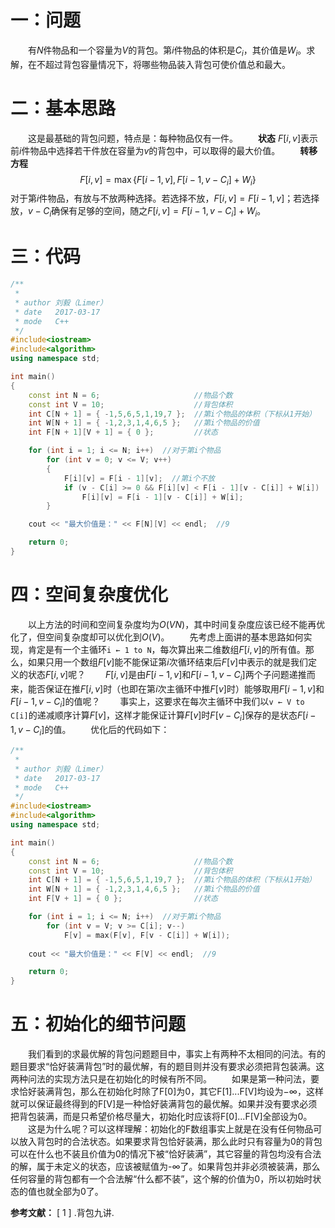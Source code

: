 # 一：问题
&emsp;&emsp;有$N$件物品和一个容量为$V$的背包。第$i$件物品的体积是$C_i$，其价值是$W_i$。求解，在不超过背包容量情况下，将哪些物品装入背包可使价值总和最大。
# 二：基本思路
&emsp;&emsp;这是最基础的背包问题，特点是：每种物品仅有一件。
&emsp;&emsp;**状态** $F[i,v]$表示前$i$件物品中选择若干件放在容量为$v$的背包中，可以取得的最大价值。
&emsp;&emsp;**转移方程** 
$$
F[i,v]=\max \{F[i−1,v],F[i−1,v−C_i]+W_i\}
$$
对于第$i$件物品，有放与不放两种选择。若选择不放，$F[i,v]=F[i−1,v]$；若选择放，$v−C_i$确保有足够的空间，随之$F[i,v]=F[i−1,v−C_i]+W_i$。


<!--more-->


# 三：代码
```c++
/**
 *
 * author 刘毅（Limer）
 * date   2017-03-17
 * mode   C++
 */
#include<iostream>
#include<algorithm>
using namespace std;

int main()
{
	const int N = 6;                     //物品个数
	const int V = 10;                    //背包体积
	int C[N + 1] = { -1,5,6,5,1,19,7 };  //第i个物品的体积（下标从1开始）
	int W[N + 1] = { -1,2,3,1,4,6,5 };   //第i个物品的价值
	int F[N + 1][V + 1] = { 0 };         //状态

	for (int i = 1; i <= N; i++)  //对于第i个物品
		for (int v = 0; v <= V; v++)
		{
			F[i][v] = F[i - 1][v];  //第i个不放
			if (v - C[i] >= 0 && F[i][v] < F[i - 1][v - C[i]] + W[i])  //如果比它大，再放第i个
				F[i][v] = F[i - 1][v - C[i]] + W[i];
		}

	cout << "最大价值是：" << F[N][V] << endl;  //9

	return 0;
}
```
# 四：空间复杂度优化
&emsp;&emsp;以上方法的时间和空间复杂度均为$O(VN)$，其中时间复杂度应该已经不能再优化了，但空间复杂度却可以优化到$O(V)$。
&emsp;&emsp;先考虑上面讲的基本思路如何实现，肯定是有一个主循环`i ← 1 to N`，每次算出来二维数组$F[i,v]$的所有值。那么，如果只用一个数组$F[v]$能不能保证第$i$次循环结束后$F[v]$中表示的就是我们定义的状态$F[i,v]$呢？
&emsp;&emsp;$F[i,v]$是由$F[i−1,v]$和$F[i−1,v−C_i]$两个子问题递推而来，能否保证在推$F[i,v]$时（也即在第$i$次主循环中推$F[v]$时）能够取用$F[i−1,v]$和$F[i−1,v−C_i]$的值呢？
&emsp;&emsp;事实上，这要求在每次主循环中我们以`v ← V to C[i]`的递减顺序计算$F[v]$，这样才能保证计算$F[v]$时$F[v−C_i]$保存的是状态$F[i−1,v−C_i]$的值。
&emsp;&emsp;优化后的代码如下：
```c++
/**
 *
 * author 刘毅（Limer）
 * date   2017-03-17
 * mode   C++
 */
#include<iostream>
#include<algorithm>
using namespace std;

int main()
{
	const int N = 6;                     //物品个数
	const int V = 10;                    //背包体积
	int C[N + 1] = { -1,5,6,5,1,19,7 };  //第i个物品的体积（下标从1开始）
	int W[N + 1] = { -1,2,3,1,4,6,5 };   //第i个物品的价值
	int F[V + 1] = { 0 };                //状态

	for (int i = 1; i <= N; i++)  //对于第i个物品
		for (int v = V; v >= C[i]; v--)
			F[v] = max(F[v], F[v - C[i]] + W[i]);
		
	cout << "最大价值是：" << F[V] << endl;  //9

	return 0;
}
```
# 五：初始化的细节问题
&emsp;&emsp;我们看到的求最优解的背包问题题目中，事实上有两种不太相同的问法。有的题目要求“恰好装满背包”时的最优解，有的题目则并没有要求必须把背包装满。这两种问法的实现方法只是在初始化的时候有所不同。
&emsp;&emsp;如果是第一种问法，要求恰好装满背包，那么在初始化时除了F[0]为0，其它F[1]...F[V]均设为−∞，这样就可以保证最终得到的F[V]是一种恰好装满背包的最优解。如果并没有要求必须把背包装满，而是只希望价格尽量大，初始化时应该将F[0]...F[V]全部设为0。
&emsp;&emsp;这是为什么呢？可以这样理解：初始化的F数组事实上就是在没有任何物品可以放入背包时的合法状态。如果要求背包恰好装满，那么此时只有容量为0的背包可以在什么也不装且价值为0的情况下被“恰好装满”，其它容量的背包均没有合法的解，属于未定义的状态，应该被赋值为-∞了。如果背包并非必须被装满，那么任何容量的背包都有一个合法解“什么都不装”，这个解的价值为0，所以初始时状态的值也就全部为0了。

**参考文献：**
[ 1 ] .背包九讲.